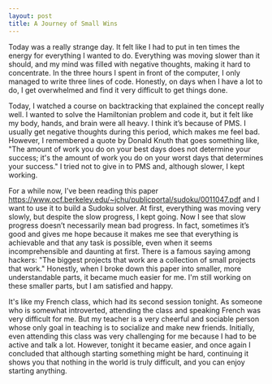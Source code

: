 ```yaml
---
layout: post
title: A Journey of Small Wins
---
```


Today was a really strange day. It felt like I had to put in ten times the energy for everything I wanted to do. Everything was moving slower than it should, and my mind was filled with negative thoughts, making it hard to concentrate. In the three hours I spent in front of the computer, I only managed to write three lines of code. Honestly, on days when I have a lot to do, I get overwhelmed and find it very difficult to get things done.

Today, I watched a course on backtracking that explained the concept really well. I wanted to solve the Hamiltonian problem and code it, but it felt like my body, hands, and brain were all heavy. I think it’s because of PMS. I usually get negative thoughts during this period, which makes me feel bad. However, I remembered a quote by Donald Knuth that goes something like, "The amount of work you do on your best days does not determine your success; it's the amount of work you do on your worst days that determines your success." I tried not to give in to PMS and, although slower, I kept working.

For a while now, I’ve been reading this paper https://www.ocf.berkeley.edu/~jchu/publicportal/sudoku/0011047.pdf and I want to use it to build a Sudoku solver. At first, everything was moving very slowly, but despite the slow progress, I kept going. Now I see that slow progress doesn’t necessarily mean bad progress. In fact, sometimes it’s good and gives me hope because it makes me see that everything is achievable and that any task is possible, even when it seems incomprehensible and daunting at first.
There is a famous saying among hackers: "The biggest projects that work are a collection of small projects that work." Honestly, when I broke down this paper into smaller, more understandable parts, it became much easier for me. I'm still working on these smaller parts, but I am satisfied and happy.

It's like my French class, which had its second session tonight. As someone who is somewhat introverted, attending the class and speaking French was very difficult for me. But my teacher is a very cheerful and sociable person whose only goal in teaching is to socialize and make new friends. Initially, even attending this class was very challenging for me because I had to be active and talk a lot. However, tonight it became easier, and once again I concluded that although starting something might be hard, continuing it shows you that nothing in the world is truly difficult, and you can enjoy starting anything.

